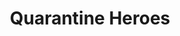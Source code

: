 ---
portfolio: hero
title:  "Quarantine Heroes"
description: "2020 was a tough one. Ol' Cap ran around and around the National Mall."
imgSrc: "../images/v3/hero/hero-3.jpg"
layout: port-v
set: hero
---